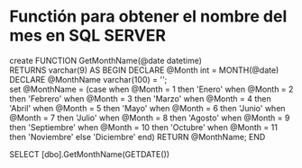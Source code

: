 # Functión para obtener el nombre del mes en SQL SERVER


create FUNCTION GetMonthName(@date datetime)  
RETURNS varchar(9) 
    AS 
    BEGIN
		DECLARE @Month int = MONTH(@date)
        DECLARE @MonthName varchar(100) = '';  
        set @MonthName = (case 
		when @Month = 1 then 'Enero' 
		when @Month = 2 then 'Febrero' 
		when @Month = 3 then 'Marzo' 
		when @Month = 4 then 'Abril' 
		when @Month = 5 then 'Mayo' 
		when @Month = 6 then 'Junio' 
		when @Month = 7 then 'Julio' 
		when @Month = 8 then 'Agosto' 
		when @Month = 9 then 'Septiembre' 
		when @Month = 10 then 'Octubre' 
		when @Month = 11 then 'Noviembre' 
		else 'Diciembre'
		end)
        RETURN @MonthName; 
    END

SELECT [dbo].GetMonthName(GETDATE())
